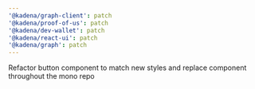 ```yaml
---
'@kadena/graph-client': patch
'@kadena/proof-of-us': patch
'@kadena/dev-wallet': patch
'@kadena/react-ui': patch
'@kadena/graph': patch
---
```


Refactor button component to match new styles and replace component throughout
the mono repo
